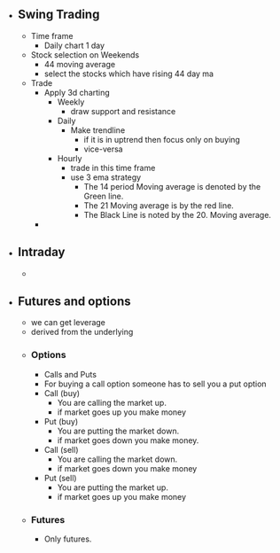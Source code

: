 - ## Swing Trading
	- Time frame
		- Daily chart 1 day
	- Stock selection on Weekends
		- 44 moving average
		- select the stocks which have rising 44 day ma
	- Trade
		- Apply 3d charting
			- Weekly
				- draw support and resistance
			- Daily
				- Make trendline
					- if it is in uptrend then focus only on buying
					- vice-versa
			- Hourly
				- trade in this time frame
				- use 3 ema strategy
					- The 14 period Moving average is denoted by the Green line.
					- The 21 Moving average is  by the red line.
					- The Black Line is noted by the 20. Moving average.
		-
- ## Intraday
	-
- ## Futures and options
	- we can get leverage
	- derived from the underlying
	- ### Options
		- Calls and Puts
		- For buying a call option someone has to sell you a put option
		- Call (buy)
			- You are calling the market up.
			- if market goes up you make money
		- Put (buy)
			- You are putting the market down.
			- if market goes down you make money.
		- Call (sell)
			- You are calling the market down.
			- if market goes down you make money
		- Put (sell)
			- You are putting the market up.
			- if market goes up you make money
	- ### Futures
		- Only futures.